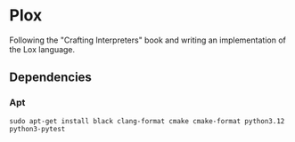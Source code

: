 # Plox

Following the "Crafting Interpreters" book and writing an implementation of the Lox language.

## Dependencies

### Apt

```
sudo apt-get install black clang-format cmake cmake-format python3.12 python3-pytest
```

